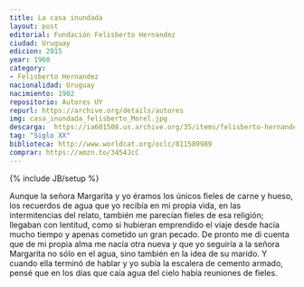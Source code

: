 ```yaml
---
title: La casa inundada
layout: post
editorial: Fundación Felisberto Hernandez
ciudad: Uruguay
edicion: 2015
year: 1960
category:
- Felisberto Hernandez
nacionalidad: Uruguay
nacimiento: 1902
repositorio: Autores UY
repurl: https://archive.org/details/autores
img: casa_inundada_felisberto_Morel.jpg
descarga:  https://ia601508.us.archive.org/35/items/felisberto-hernandez-la-casa-inundada/Felisberto-Hernandez-La-casa-inundada.pdf
tag: "Siglo XX"
biblioteca: http://www.worldcat.org/oclc/811589989
comprar: https://amzn.to/3454JcC
---
```

{% include JB/setup %}

Aunque la señora Margarita y yo éramos los únicos fieles de carne y hueso, los recuerdos de agua que yo recibía en mi propia vida, en las intermitencias del relato, también me parecían fieles de esa religión; llegaban con lentitud, como si hubieran emprendido el viaje desde hacía mucho tiempo y apenas cometido un gran pecado.
De pronto me di cuenta que de mi propia alma me nacía otra nueva y que yo seguiría a la señora Margarita no sólo en el agua, sino también en la idea de su marido. Y cuando ella terminó de hablar y yo subía la escalera de cemento armado, pensé que en los días que caía agua del cielo había reuniones de fieles.
